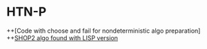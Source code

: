 # HTN-P
++[Code with choose and fail for nondeterministic algo preparation]
++[SHOP2 algo found with LISP version](https://github.com/cl-axon/shop2)